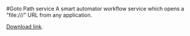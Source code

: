 #Goto Path service
A smart automator workflow service which opens a "file:///" URL from any application.

[Download link](https://github.com/pereljon/AppleScripts/raw/master/Goto%20Path%20service/Goto%20Path.workflow.zip).
